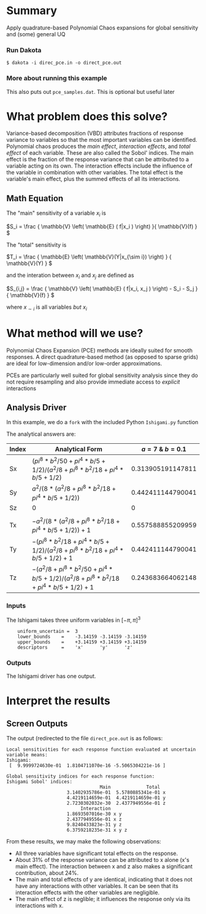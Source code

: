 # Summary

Apply quadrature-based Polynomial Chaos expansions for global sensitivity and (some) general UQ
 
### Run Dakota

    $ dakota -i direc_pce.in -o direct_pce.out
 
### More about running this example

This also puts out `pce_samples.dat`. This is optional but useful later
 
# What problem does this solve?

Variance-based decomposition (VBD) attributes fractions of response variance to variables so that
the most important variables can be identified. Polynomial chaos produces the *main effect*,
*interaction effects*, and *total effect* of each variable. These are also called the Sobol' indices.
The main effect is the fraction of the response variance that can be attributed to a variable acting
on its own. The interaction effects include the influence of the variable in combination with other
variables. The total effect is the variable's main effect, plus the summed effects of all its 
interactions.
 
## Math Equation

The "main" sensitivity of a variable $`x_i`$ is

$`S_i = \frac {
        \mathbb{V} \left( \mathbb{E} ( f|x_i ) \right)
    }{
        \mathbb{V}(f)
    }
`$

The "total" sensitivity is

$`T_i = \frac { \mathbb{E} \left( \mathbb{V}(Y|x_{\sim i})  \right)
              } {
                  \mathbb{V}(Y)
              }
`$

and the interation between $`x_i`$ and $`x_j`$ are defined as

$`S_{i,j} = \frac {
        \mathbb{V} \left( \mathbb{E} ( f|x_i, x_j ) \right) - S_i - S_j
    }{
        \mathbb{V}(f)
    }
`$

where $`x_{\sim i}`$ is all variables *but* $`x_i`$

# What method will we use?

Polynomial Chaos Expansion (PCE) methods are ideally suited for smooth responses. A direct quadrature-based method (as opposed to sparse grids) are ideal for low-dimension and/or low-order approximations.

PCEs are particularly well suited for global sensitivity analysis since they do not require resampling and also provide immediate access to *explicit* interactions
 
## Analysis Driver

In this example, we do a `fork` with the included Python `Ishigami.py` function

The analytical answers are:

| Index | Analytical Form                                                                        | $`a = 7`$ & $`b = 0.1`$ |
|-------|----------------------------------------------------------------------------------------|-------------------------|
| Sx    | $`(pi^8*b^2/50 + pi^4*b/5 + 1/2)/(a^2/8 + pi^8*b^2/18 + pi^4*b/5 + 1/2)`$              | 0.313905191147811       |
| Sy    | $`a^2/(8*(a^2/8 + pi^8*b^2/18 + pi^4*b/5 + 1/2))`$                                     | 0.442411144790041       |
| Sz    | $`0`$                                                                                  | 0                       |
|       |                                                                                        |                         |
| Tx    | $`-a^2/(8*(a^2/8 + pi^8*b^2/18 + pi^4*b/5 + 1/2)) + 1`$                                | 0.557588855209959       |
| Ty    | $`-(pi^8*b^2/18 + pi^4*b/5 + 1/2)/(a^2/8 + pi^8*b^2/18 + pi^4*b/5 + 1/2) + 1`$         | 0.442411144790041       |
| Tz    | $`-(a^2/8 + pi^8*b^2/50 + pi^4*b/5 + 1/2)/(a^2/8 + pi^8*b^2/18 + pi^4*b/5 + 1/2) + 1`$ | 0.243683664062148       |


### Inputs

The Ishigami takes three uniform variables in $[-\pi,\pi]^3$

```dakota
	uniform_uncertain =  3
	lower_bounds    =    -3.14159 -3.14159 -3.14159    
	upper_bounds    =    +3.14159 +3.14159 +3.14159    
	descriptors     =    'x'      'y'      'z'
```

### Outputs

 The Ishigami driver has one output.

# Interpret the results
## Screen Outputs

The output (redirected to the file `direct_pce.out` is as follows:

```
Local sensitivities for each response function evaluated at uncertain variable means:
Ishigami:
 [  9.9999724630e-01  1.8104711070e-16 -5.5065304221e-16 ]

Global sensitivity indices for each response function:
Ishigami Sobol' indices:
                                  Main             Total
                      3.1402935786e-01  5.5780885341e-01 x
                      4.4219114659e-01  4.4219114659e-01 y
                      2.7230302032e-30  2.4377949556e-01 z
                           Interaction
                      1.8693507016e-30 x y
                      2.4377949556e-01 x z
                      9.8240433823e-31 y z
                      6.3759218235e-31 x y z
```
From these results, we may make the following observations:

- All three variables have significant total effects on the response.
- About 31% of the response variance can be attributed to x alone (x's main effect).
  The interaction between x and z also makes a significant contribution, about 24%.
- The main and total effects of y are identical, indicating that it does not have 
   any interactions with other variables. It can be seen that its interaction effects
   with the other variables are negligible.
- The main effect of z is neglible; it influences the response only via its interactions 
  with x.

